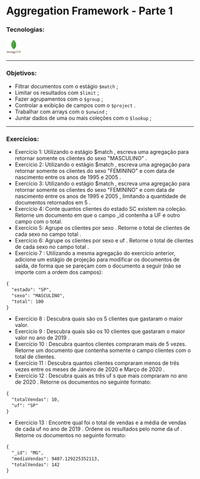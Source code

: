 # Aggregation Framework - Parte 1

### Tecnologias:

<img src="https://raw.githubusercontent.com/devicons/devicon/master/icons/mongodb/mongodb-original-wordmark.svg" alt="mongodb" width="40" height="40"/>

---

### Objetivos:

- Filtrar documentos com o estágio `$match` ;
- Limitar os resultados com `$limit` ;
- Fazer agrupamentos com o `$group` ;
- Controlar a exibição de campos com o `$project` .
- Trabalhar com arrays com o `$unwind` ;
- Juntar dados de uma ou mais coleções com o `$lookup` ;

---

### Exercícios:

- Exercício 1: Utilizando o estágio $match , escreva uma agregação para retornar somente os clientes do sexo "MASCULINO" .
- Exercício 2: Utilizando o estágio $match , escreva uma agregação para retornar somente os clientes do sexo "FEMININO" e com data de nascimento entre os anos de 1995 e 2005 .
- Exercício 3: Utilizando o estágio $match , escreva uma agregação para retornar somente os clientes do sexo "FEMININO" e com data de nascimento entre os anos de 1995 e 2005 , limitando a quantidade de documentos retornados em 5 .
- Exercício 4: Conte quantos clientes do estado SC existem na coleção. Retorne um documento em que o campo _id contenha a UF e outro campo com o total.
- Exercício 5: Agrupe os clientes por sexo . Retorne o total de clientes de cada sexo no campo total .
- Exercício 6: Agrupe os clientes por sexo e uf . Retorne o total de clientes de cada sexo no campo total .
- Exercício 7 : Utilizando a mesma agregação do exercício anterior, adicione um estágio de projeção para modificar os documentos de saída, de forma que se pareçam com o documento a seguir (não se importe com a ordem dos campos):
```
{
  "estado": "SP",
  "sexo": "MASCULINO",
  "total": 100
}
```
- Exercício 8 : Descubra quais são os 5 clientes que gastaram o maior valor.
- Exercício 9 : Descubra quais são os 10 clientes que gastaram o maior valor no ano de 2019 .
- Exercício 10 : Descubra quantos clientes compraram mais de 5 vezes. Retorne um documento que contenha somente o campo clientes com o total de clientes.
- Exercício 11 : Descubra quantos clientes compraram menos de três vezes entre os meses de Janeiro de 2020 e Março de 2020 .
- Exercício 12 : Descubra quais as três uf s que mais compraram no ano de 2020 . Retorne os documentos no seguinte formato:
~~~
{
  "totalVendas": 10,
  "uf": "SP"
}
~~~
- Exercício 13 : Encontre qual foi o total de vendas e a média de vendas de cada uf no ano de 2019 . Ordene os resultados pelo nome da uf . Retorne os documentos no seguinte formato:
~~~
{
  "_id": "MG",
  "mediaVendas": 9407.129225352113,
  "totalVendas": 142
}
~~~
